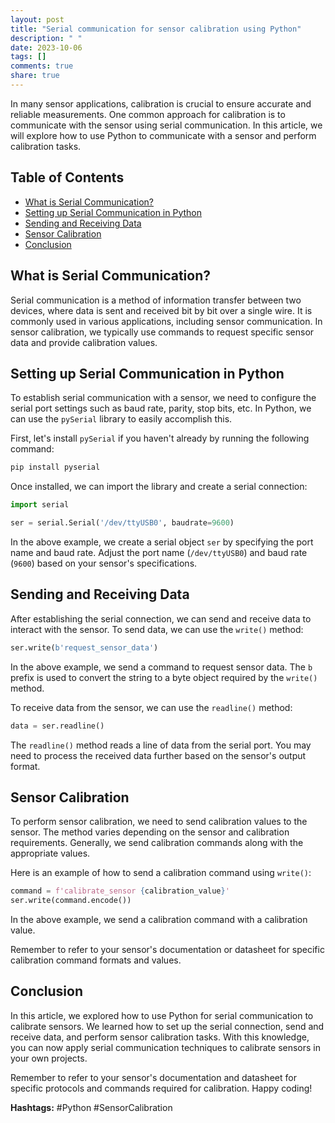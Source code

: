 ```yaml
---
layout: post
title: "Serial communication for sensor calibration using Python"
description: " "
date: 2023-10-06
tags: []
comments: true
share: true
---
```


In many sensor applications, calibration is crucial to ensure accurate and reliable measurements. One common approach for calibration is to communicate with the sensor using serial communication. In this article, we will explore how to use Python to communicate with a sensor and perform calibration tasks.

## Table of Contents
- [What is Serial Communication?](#what-is-serial-communication)
- [Setting up Serial Communication in Python](#setting-up-serial-communication-in-python)
- [Sending and Receiving Data](#sending-and-receiving-data)
- [Sensor Calibration](#sensor-calibration)
- [Conclusion](#conclusion)

## What is Serial Communication?
Serial communication is a method of information transfer between two devices, where data is sent and received bit by bit over a single wire. It is commonly used in various applications, including sensor communication. In sensor calibration, we typically use commands to request specific sensor data and provide calibration values.

## Setting up Serial Communication in Python
To establish serial communication with a sensor, we need to configure the serial port settings such as baud rate, parity, stop bits, etc. In Python, we can use the `pySerial` library to easily accomplish this.

First, let's install `pySerial` if you haven't already by running the following command:

```python
pip install pyserial
```

Once installed, we can import the library and create a serial connection:

```python
import serial

ser = serial.Serial('/dev/ttyUSB0', baudrate=9600)
```

In the above example, we create a serial object `ser` by specifying the port name and baud rate. Adjust the port name (`/dev/ttyUSB0`) and baud rate (`9600`) based on your sensor's specifications.

## Sending and Receiving Data
After establishing the serial connection, we can send and receive data to interact with the sensor. To send data, we can use the `write()` method:

```python
ser.write(b'request_sensor_data')
```

In the above example, we send a command to request sensor data. The `b` prefix is used to convert the string to a byte object required by the `write()` method.

To receive data from the sensor, we can use the `readline()` method:

```python
data = ser.readline()
```

The `readline()` method reads a line of data from the serial port. You may need to process the received data further based on the sensor's output format.

## Sensor Calibration
To perform sensor calibration, we need to send calibration values to the sensor. The method varies depending on the sensor and calibration requirements. Generally, we send calibration commands along with the appropriate values.

Here is an example of how to send a calibration command using `write()`:

```python
command = f'calibrate_sensor {calibration_value}'
ser.write(command.encode())
```

In the above example, we send a calibration command with a calibration value.

Remember to refer to your sensor's documentation or datasheet for specific calibration command formats and values.

## Conclusion
In this article, we explored how to use Python for serial communication to calibrate sensors. We learned how to set up the serial connection, send and receive data, and perform sensor calibration tasks. With this knowledge, you can now apply serial communication techniques to calibrate sensors in your own projects.

Remember to refer to your sensor's documentation and datasheet for specific protocols and commands required for calibration. Happy coding!

**Hashtags:** #Python #SensorCalibration